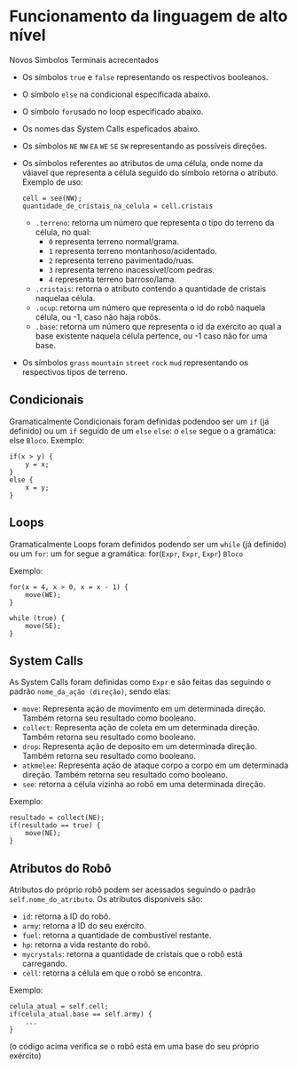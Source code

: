 # Funcionamento da linguagem de alto nível

Novos Simbolos Terminais acrecentados
* Os símbolos `true` e `false` representando os respectivos booleanos.
* O símbolo `else` na condicional especificada abaixo.
* O símbolo `for`usado no loop especificado abaixo.
* Os nomes das System Calls espeficados abaixo.
* Os símbolos `NE` `NW` `EA` `WE` `SE` `SW` representando as possíveis direções.
* Os símbolos referentes ao atributos de uma célula, onde nome da váiavel que representa a célula seguido do símbolo retorna o atributo. Exemplo de uso:
 
  ```
  cell = see(NW);
  quantidade_de_cristais_na_celula = cell.cristais
  ```

    * `.terreno`: retorna um número que representa o tipo do terreno da célula, no qual:
        * `0` representa terreno normal/grama.
        * `1` representa terreno montanhoso/acidentado.
        * `2` representa terreno pavimentado/ruas.
        * `3` representa terreno inacessível/com pedras.
        * `4` representa terreno barroso/lama. 
    * `.cristais`: retorna o atributo contendo a quantidade de cristais naquelaa célula.
    * `.ocup`: retorna um número que representa o id do robô naquela célula, ou -1, caso não haja robôs.
    * `.base`: retorna um número que representa o id da exército ao qual a base existente naquela célula pertence, ou -1 caso não for uma base.
* Os símbolos `grass` `mountain` `street` `rock` `mud` representando os respectivos tipos de terreno. 
## Condicionais

Gramaticalmente Condicionais foram definidas podendoo ser um `if` (já definido) ou um `if` seguido de um `else`
`else`: o `else` segue o a gramática: else `Bloco`.
Exemplo:
 
```
if(x > y) {
    y = x;
}
else {
    x = y;
}
```

## Loops

Gramaticalmente Loops foram definidos podendo ser um `while` (já definido) ou um `for`: um for segue a gramática: for(`Expr`, `Expr`, `Expr`) `Bloco`

Exemplo: 

```
for(x = 4, x > 0, x = x - 1) {
    move(WE);
}

while (true) {
    move(SE);
}
```

## System Calls

As System Calls foram definidas como `Expr` e são feitas das seguindo o padrão `nome_da_ação (direção)`, sendo elas:
* `move`: Representa ação de movimento em um determinada direção. Também retorna seu resultado como booleano.
* `collect`: Representa ação de coleta em um determinada direção. Também retorna seu resultado como booleano.
* `drop`: Representa ação de deposito em um determinada direção. Também retorna seu resultado como booleano.
* `atkmelee`: Representa ação de ataque corpo a corpo em um determinada direção. Também retorna seu resultado como booleano.
* `see`: retorna a célula vizinha ao robô em uma determinada direção.

Exemplo:

```
resultado = collect(NE);
if(resultado == true) {
    move(NE);
}
```

## Atributos do Robô

Atributos do próprio robô podem ser acessados seguindo o padrão `self.nome_do_atributo`. Os atributos disponíveis são:
* `id`: retorna a ID do robô.
* `army`: retorna a ID do seu exército.
* `fuel`: retorna a quantidade de combustível restante.
* `hp`: retorna a vida restante do robô.
* `mycrystals`: retorna a quantidade de cristais que o robô está carregando.
* `cell`: retorna a célula em que o robô se encontra.

Exemplo:

```
celula_atual = self.cell;
if(celula_atual.base == self.army) {
    ...
}
```
(o código acima verifica se o robô está em uma base do seu próprio exército)
